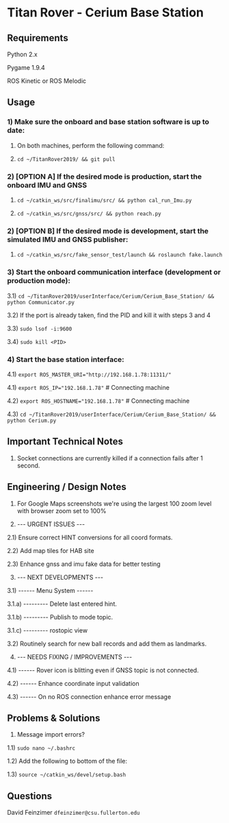 # Titan Rover - Cerium Base Station



## Requirements

Python 2.x

Pygame 1.9.4

ROS Kinetic or ROS Melodic



## Usage

### 1) Make sure the onboard and base station software is up to date:

1) On both machines, perform the following command:

2) `cd ~/TitanRover2019/ && git pull`



### 2) [OPTION A] If the desired mode is production, start the onboard IMU and GNSS

1) `cd ~/catkin_ws/src/finalimu/src/ && python cal_run_Imu.py`

2) `cd ~/catkin_ws/src/gnss/src/ && python reach.py`



### 2) [OPTION B] If the desired mode is development, start the simulated IMU and GNSS publisher:

1) `cd ~/catkin_ws/src/fake_sensor_test/launch && roslaunch fake.launch`



### 3) Start the onboard communication interface (development or production mode):

3.1) `cd ~/TitanRover2019/userInterface/Cerium/Cerium_Base_Station/ && python Communicator.py`

3.2) If the port is already taken, find the PID and kill it with steps 3 and 4

3.3) `sudo lsof -i:9600`

3.4) `sudo kill <PID>`



### 4) Start the base station interface:

4.1) `export ROS_MASTER_URI="http://192.168.1.78:11311/"`

4.1) `export ROS_IP="192.168.1.78"` # Connecting machine

4.2) `export ROS_HOSTNAME="192.168.1.78"` # Connecting machine

4.3) `cd ~/TitanRover2019/userInterface/Cerium/Cerium_Base_Station/ && python Cerium.py`



## Important Technical Notes

1) Socket connections are currently killed if a connection fails after 1 second.



## Engineering / Design Notes

1) For Google Maps screenshots we're using the largest 100 zoom level with
browser zoom set to 100%

2) --- URGENT ISSUES ---

2.1) Ensure correct HINT conversions for all coord formats.

2.2) Add map tiles for HAB site

2.3) Enhance gnss and imu fake data for better testing

3) --- NEXT DEVELOPMENTS ---

3.1) ------ Menu System ------

3.1.a) --------- Delete last entered hint.

3.1.b) --------- Publish to mode topic.

3.1.c) --------- rostopic view

3.2) Routinely search for new ball records and add them as landmarks.

4) --- NEEDS FIXING / IMPROVEMENTS ---

4.1) ------ Rover icon is blitting even if GNSS topic is not connected.

4.2) ------ Enhance coordinate input validation

4.3) ------ On no ROS connection enhance error message

## Problems & Solutions

1) Message import errors?

1.1) `sudo nano ~/.bashrc`

1.2) Add the following to bottom of the file:

1.3) `source ~/catkin_ws/devel/setup.bash`



## Questions

David Feinzimer `dfeinzimer@csu.fullerton.edu`
